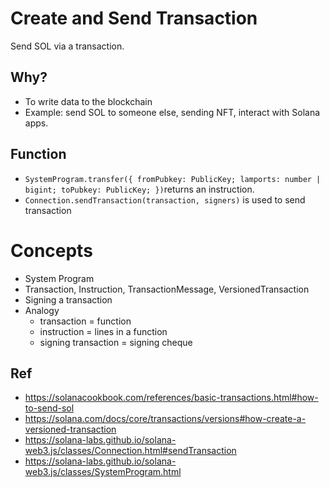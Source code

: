 # Create and Send Transaction
Send SOL via a transaction.

## Why?

- To write data to the blockchain
- Example: send SOL to someone else, sending NFT, interact with Solana apps.

## Function

- `SystemProgram.transfer({ fromPubkey: PublicKey; lamports: number | bigint; toPubkey: PublicKey; })`returns an instruction.
- `Connection.sendTransaction(transaction, signers)` is used to send transaction

# Concepts

- System Program
- Transaction, Instruction, TransactionMessage, VersionedTransaction
- Signing a transaction
- Analogy
  - transaction = function
  - instruction = lines in a function   
  - signing transaction = signing cheque 


## Ref
- https://solanacookbook.com/references/basic-transactions.html#how-to-send-sol
- https://solana.com/docs/core/transactions/versions#how-create-a-versioned-transaction
- https://solana-labs.github.io/solana-web3.js/classes/Connection.html#sendTransaction
- https://solana-labs.github.io/solana-web3.js/classes/SystemProgram.html
